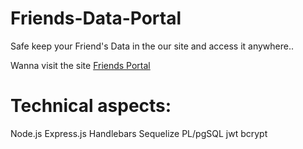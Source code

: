 # Friends-Data-Portal

Safe keep your Friend's Data in the our site and access it anywhere..

 Wanna visit the site [Friends Portal](https://rpl5u.sse.codesandbox.io/)

# Technical aspects:
Node.js
Express.js
Handlebars
Sequelize
PL/pgSQL
jwt
bcrypt

